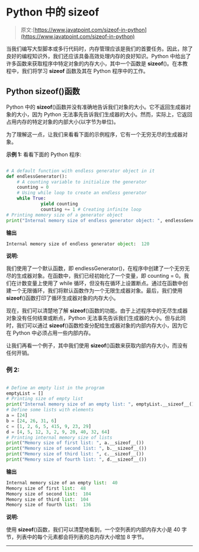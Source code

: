 # Python 中的 sizeof

> 原文:[https://www.javatpoint.com/sizeof-in-python](https://www.javatpoint.com/sizeof-in-python)

当我们编写大型脚本或多行代码时，内存管理应该是我们的首要任务。因此，除了良好的编程知识外，我们还应该具备高效处理内存的良好知识。Python 中给出了许多函数来获取程序中特定对象的内存大小，其中一个函数是 __sizeof__()。在本教程中，我们将学习 __sizeof__ 函数及其在 Python 程序中的工作。

## Python __sizeof__()函数

Python 中的 __sizeof__()函数并没有准确地告诉我们对象的大小。它不返回生成器对象的大小，因为 Python 无法事先告诉我们生成器的大小。然而，实际上，它返回占用内存的特定对象的内部大小(以字节为单位)。

为了理解这一点，让我们来看看下面的示例程序，它有一个无穷无尽的生成器对象。

**示例 1:** 看看下面的 Python 程序:

```py

# A default function with endless generator object in it
def endlessGenerator():
    # A counting variable to initialize the generator
    counting = 0
    # Using while loop to create an endless generator
    while True:
             yield counting
             counting += 1 # Creating infinite loop
# Printing memory size of a generator object
print("Internal memory size of endless generator object: ", endlessGenerator.__sizeof__())

```

**输出**

```py
Internal memory size of endless generator object:  120

```

**说明:**

我们使用了一个默认函数，即 endlessGenerator()，在程序中创建了一个无穷无尽的生成器对象。在函数中，我们已经初始化了一个变量，即 counting = 0。我们在计数变量上使用了 while 循环，但没有在循环上设置断点。通过在函数中创建一个无限循环，我们将默认函数作为一个无限生成器对象。最后，我们使用 __sizeof__()函数打印了循环生成器对象的内存大小。

现在，我们可以清楚地了解 __sizeof__()函数的功能。由于上述程序中的无尽生成器对象没有任何结束或断点，Python 无法事先告诉我们生成器的大小。但与此同时，我们可以通过 __sizeof__()函数检查分配给生成器对象的内部内存大小，因为它在 Python 中必须占用一些内部内存。

让我们再看一个例子，其中我们使用 __sizeof__()函数来获取内部内存大小，而没有任何开销。

### 例 2:

```py

# Define an empty list in the program
emptyList = []
# Printing size of empty list
print("Internal memory size of an empty list: ", emptyList.__sizeof__())
# Define some lists with elements
a = [24]
b = [24, 26, 31, 6]
c = [1, 2, 6, 5, 415, 9, 23, 29]
d = [4, 5, 12, 3, 2, 9, 20, 40, 32, 64]
# Printing internal memory size of lists
print("Memory size of first list: ", a.__sizeof__())
print("Memory size of second list: ", b.__sizeof__())
print("Memory size of third list: ", c.__sizeof__())
print("Memory size of fourth list: ", d.__sizeof__())

```

**输出**

```py
Internal memory size of an empty list:  40
Memory size of first list:  48
Memory size of second list:  104
Memory size of third list:  104
Memory size of fourth list:  136

```

**说明:**

使用 __sizeof__()函数，我们可以清楚地看到，一个空列表的内部内存大小是 40 字节，列表中的每个元素都会将列表的总内存大小增加 8 字节。

* * *